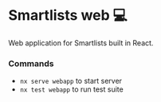 # Smartlists web 💻

Web application for Smartlists built in React.

### Commands

- `nx serve webapp` to start server
- `nx test webapp` to run test suite
